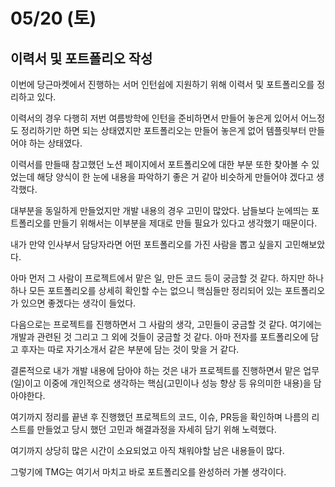 # 05/20 (토)

## 이력서 및 포트폴리오 작성
이번에 당근마켓에서 진행하는 서머 인턴쉽에 지원하기 위해 이력서 및 포트폴리오를 정리하고 있다.

이력서의 경우 다행히 저번 여름방학에 인턴을 준비하면서 만들어 놓은게 있어서 어느정도 정리하기만 하면 되는 상태였지만 포트폴리오는 만들어 놓은게 없어 템플릿부터 만들어야 하는 상태였다.

이력서를 만들때 참고했던 노션 페이지에서 포트폴리오에 대한 부분 또한 찾아볼 수 있었는데 해당 양식이 한 눈에 내용을 파악하기 좋은 거 같아 비슷하게 만들어야 겠다고 생각했다.

대부분을 동일하게 만들었지만 개발 내용의 경우 고민이 많았다. 남들보다 눈에띄는 포트폴리오를 만들기 위해서는 이부분을 제대로 만들 필요가 있다고 생각했기 때문이다.

내가 만약 인사부서 담당자라면 어떤 포트폴리오를 가진 사람을 뽑고 싶을지 고민해보았다.

아마 먼저 그 사람이 프로젝트에서 맡은 일, 만든 코드 등이 궁금할 것 같다. 하지만 하나 하나 모든 포트폴리오를 상세히 확인할 수는 없으니 핵심들만 정리되어 있는 포트폴리오가 있으면 좋겠다는 생각이 들었다.

다음으로는 프로젝트를 진행하면서 그 사람의 생각, 고민들이 궁금할 것 같다. 여기에는 개발과 관련된 것 그리고 그 외에 것들이 궁금할 것 같다. 아마 전자를 포트폴리오에 담고 후자는 따로 자기소개서 같은 부분에 담는 것이 맞을 거 같다.

결론적으로 내가 개발 내용에 담아야 하는 것은 내가 프로젝트를 진행하면서 맡은 업무(일)이고 이중에 개인적으로 생각하는 핵심(고민이나 성능 향상 등 유의미한 내용)을 담아야한다.

여기까지 정리를 끝낸 후 진행했던 프로젝트의 코드, 이슈, PR등을 확인하며 나름의 리스트를 만들었고 당시 했던 고민과 해결과정을 자세히 담기 위해 노력했다.

여기까지 상당히 많은 시간이 소요되었고 아직 채워야할 남은 내용들이 많다. 

그렇기에 TMG는 여기서 마치고 바로 포트폴리오를 완성하러 가볼 생각이다.
